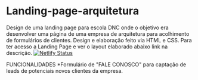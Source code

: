 # Landing-page-arquitetura
Design de uma landing page para escola DNC onde o objetivo era desenvolver uma página de uma empresa de arquitetura para acolhimento de formulários de clientes.
Design e elaboração feito via HTML e CSS.
Para ter acesso a Landing Page e ver o layout elaborado abaixo link na descrição.
[![Netlify Status](https://api.netlify.com/api/v1/badges/0ce5bb53-315b-4169-bfbb-41aa3166945b/deploy-status)](https://app.netlify.com/sites/projetolandingpagearquitetura2024/deploys)

FUNCIONALIDADES
*Formulário de "FALE CONOSCO" para captação de leads de potenciais novos clientes da empresa.
